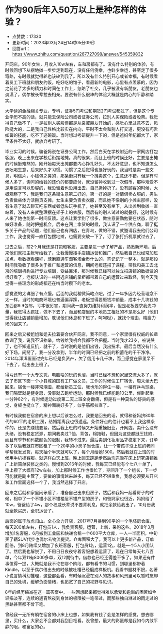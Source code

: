 # 作为90后年入50万以上是种怎样的体验？
- 点赞数：17330
- 更新时间：2023年03月24日14时05分09秒
- 回答url：https://www.zhihu.com/question/267727098/answer/545359832
<body>
 <p data-pid="nFTX9C-v">开网店，90年女生，月收入10w左右，车和房都有了。没有什么特别的体验，有时候回想下从摆地摊一步步走到现在，没有任何侥幸，也鲜少幸运，甚至走了很多弯路，有时候就觉得轮也该轮到我了。所以没有什么特别开心或者幸福，有时候看着员工下班就和朋友约饭，吃好吃的馆子，看最新的电影，心里有点羡慕的，因为之前花了太多的精力和时间在工作上，忽略了社交，几乎被没有新朋友，老朋友也淡漠了，偶尔被长辈拉去相亲。要说有什么很棒的体验大概就是内心的平静和踏实。</p>
 <p data-pid="8WvDaXPT">大学读的金融相关专业，专科，证券5门考试和期货2门考试都过了，但是这个专业学历不高的话，就只能去保险公司或者证券公司，拉别人买保险或者股票。我觉得自己做不了，一是拉别人买股票都是从亲戚朋友开始的，感觉心里过意不去，风险挺大的，二是我自己性格比较实在内向，平时不太会和别人打交道，更没有巧舌如簧的技能，吃不了这碗饭。当时想过考研提升一下的，但是爸妈年纪都大了，家里条件不太好，就放弃考研了。</p>
 <p data-pid="7W-nT_Of">毕业实习的时候，骗爸妈说在证券公司工作，然后白天在学校附近的一家网店打包客服，晚上出来在学校后街摆地摊。真的很累，而且上班的时候还好，主要是出摊的时候挺难熬的，刚开始每天出摊都要内心挣扎好久，不太好意思，也不知道怎么去吆喝生意，后来好久才习惯。习惯了之后觉得也挺好玩的，我当时是卖一些文具，明信片，小钱包之类的，那条街只有我一个摊卖这个，生意还不错。但是有时候人多了，询问的给钱的还价的都要应付，就没留神收到过一次假币，那种难受不是用语言可以形容的，我没留着也没用出去，自己撕掉扔了。没有顾客的时候，大概观察了下，我是我们这条街生意第二好的，第一好的是一对情侣卖衣服的，男生负责做些体力活搬货支摊，女生主要负责卖衣服，而且她不像别的小摊主那样，没有生意了就去聊天吃东西或者低头玩手机了，她甚至没有坐下，从出摊到收摊一直站着，没有人来就整理摆在架子上的衣服，然后有的别人试过的就叠好，这时候有人来了她也能第一时间反馈。这点让我学到了很多，做生意要勤勉要在状态，随时做好准备，随时把握机会。后来在网上拿货的时候，我认识了一个供应商，聊了挺多关于产品的话题，他们自己也有网店，在青岛，做的不错，就邀请我去他们公司工作，我也觉得一直打包摆地摊，也需要突破一下了，订了张打折机票就过去了。</p>
 <p data-pid="n96cYN87">过去之后，前2个月我还是打包和客服，主要是进一步了解产品，熟悉新环境，后来他们就把主帐号给我了，让我慢慢接手店铺运营和推广，然后我自己也经常加班加点，看数据看课程，琢磨直通车淘客淘金币什么的，笔记记了一整本，就是那段时间我吸收了很多关于推广和运营的信息，期间老板还报了课程，带我和美工去北京的培训机构进行专业培训，受益匪浅，那时候我已经可以独立把店铺的数据做的很好看了，老板认识的一些附近店铺的掌柜都带着自己的运营过来取经，到今天我觉得一些理念的形成都还在啃当时攒下的老本。</p>
 <p data-pid="DrNmd1SY">感觉说的太详细了有点慢，后面的我就稍微简略点吧。过了一年多因为经营理念不太一样，当时的电商环境也普遍偏浮躁，老板觉得要砸钱冲销量，成本十几块钱的东西都9.9包邮，亏本很厉害，期间我一直努力维持利润率，但是老板要求我先冲量，我觉得太疯狂，做不下去了，而且和店里的本地员工相处的不是那么好（他们觉得我让店铺销量增加，耽误他们休息和下班了，呵呵哒），就找个理由，精疲力竭的回来了。</p>
 <p data-pid="hUsWrEHB">回来之后又被姐姐和姐夫拉着要合伙开网店，我不同意，一个家里很有权威的长辈教训了我，说我不识抬举，给钱给我机会我都不会把握。当时我才23岁，被说哭了，也不知道反抗，就干了，当时说的是他们出钱，我出技术。最后当然没有什么好下场，闹掰了，我一分没拿到，半年的时间已经把之前的积蓄花的干干净净。2014年浑浑噩噩过完年已经是负资产，欠了信用卡几千块，而且感觉在家里呆不下去了，就出去上班了。</p>
 <p data-pid="IbX82fpf">得亏还有一个大专文凭，电脑啥的玩的也溜，当时已经不想和家里交流太多了，就去了市区下面一个小县城的国有工厂做文员，工作的时候住工厂宿舍，周末坐大巴回来。宿舍一楼非常潮湿，都给新员工住，我也乐的得住一楼，一楼有乒乓球桌，我们隔壁就是健身房，没事就去跑步运动，那时候我已经能跑10公里，仰卧起坐一分钟62个，有时候运动过度第二天上班全身酸痛，但是有一种莫名的舒爽的感觉，身板也挺立了，精神面貌好多了，似乎筋都拉直了。</p>
 <p data-pid="YoqyVrA6">有时候我躺在宿舍的床上想以后该怎么过，我要是回去的话，就得和爸妈挤80年代的60平的老职工房，结婚距离我也很遥远，条件好点的估计也看不上我这样条件的。还是先赚钱要紧。然后我上班的时候又开始重操旧业，开网店。卖什么没有头绪，没有稳定货源，期间我卖过T恤，背包，棉拖鞋，但因为这些都挺压钱的，而且有季节和码数颜色的限制，我转不过来，最后卖到化妆用品才稳定下来，订单多了以后我就在市区租了一个20平的小房子当仓库，让一个带孩子没上班的老同学帮我发发货，每天抽个半天就可以了，每个月给她1500。然后我就在上班的时候用手机挂客服。就这样白天上班，晚上回去跑跑步然后洗完澡在床上研究店铺推广上新简单装修之类的。慢慢到2016年的时候，我每天已经能有个七八十单了，手上攒了大概有12w左右，加上那时候工作也很忙了，期间升了一个组长，下一步可能就是副主管了，要做的事情越来越多，每天已经不堪重负，我想必须要从开店和工作里面选择一个了，我当然选择了开店。</p>
 <p data-pid="IvrQ2qon">回来之后就和家里闹矛盾了，准备自己出来租房子，然后和我妈一起看房子的时候，相中了一个不错小区不错楼层不错户型的房子，和爸妈家也很近，妈妈给了10w，爸爸给了4w，那个权威长辈说不要背利息，就把余款给我出了，10月份我就全款买房，全职运营了。</p>
 <p data-pid="7sWzhk_k">后面的属于放虎归山。全心全力开店，2017年7月换到90平的一个毛坯房仓库，每天200单左右，打包员1人，我负责客服，运营，上新，采购这些。2018年3月增加1名客服，6月搬到工业园和快递合租一个600平大仓库，一人一半面积，中旬买了辆SUV代步也偶尔去物流提货。仓库面积大了，我可以上更多新产品，订单翻倍，到8月陆续又增加了夜班客服，打包员1名，运营1名，就是一个5人小团队了。然后我也解脱了，不用日日夜夜守着客服想着运营了，现在日常每天七八百单，今年双11有8000多单，双12期待中。借款也已经还得差不多了。如果还有件事值得一提，大概就是我不论在哪个阶段，都有看书的习惯，到哪里都带着Kindle，以至于偶尔借出去的时候被吐槽已经磨成样板机。我看书题材不限，名著小说言情科幻推理，这些都会看，有时候沉浸在别人的故事和风景里可以暂时忘却自己的处境，缓解负面情绪，也拓宽了自己的视野与见识。</p>
 <p data-pid="KJ-i964l">8年的经历缩减在这一篇答案中，一些回想起来都觉得难以承受和逾越的困苦如今轻描淡写，连续的通宵熬夜到身体的极限被一笔带过，而那些独自淋过的雨走过的黑路甚至都不曾下笔。</p>
 <p data-pid="ESJQpK6S">曾经我一无所有躺在宿舍的小床上也想，如果我有钱了会是怎样的感觉，想去哪里，买什么，大家会不会都对我刮目相看。没曾想，最大的彩蛋却是我如今内敛平静的眼，和富足的心。</p>
</body>